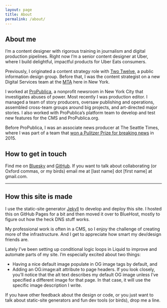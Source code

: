 ```yaml
---
layout: page
title: About
permalink: /about/
---
```


## About me

I’m a content designer with rigorous training in journalism and digital production pipelines. Right now I’m a senior content designer at Uber, where I build delightful, impactful products for Uber Eats consumers.

Previously, I originated a content strategy role with [Two Twelve](http://www.twotwelve.com/), a public information design group. Before that, I was the content strategist on a new Digital Services team at the [MTA](https://new.mta.info/) here in New York.

I worked at [ProPublica](https://www.propublica.org), a nonprofit newsroom in New York City that investigates abuses of power. Most recently I was production editor. I managed a team of story producers, oversaw publishing and operations, assembled cross-team groups around big projects, and art-directed major stories. I also worked with ProPublica’s platform team to develop and test new features for the CMS and ProPublica.org.

Before ProPublica, I was an associate news producer at The Seattle Times, where I was part of a team that [won a Pulitzer Prize for breaking news](https://www.pulitzer.org/winners/seattle-times-staff) in 2015.

## How to get in touch

Find me on [Bluesky](https://bsky.app/profile/hbirchtree.bsky.social) and [GitHub](https://github.com/hannah-birch). If you want to talk about collaborating (or Oxford commas, or my birds) email me at [last name] dot [first name] at gmail.com.

<hr />

## How this site is made

I use the static-site generator [Jekyll](https://jekyllrb.com/) to develop and deploy this site. I hosted this on GitHub Pages for a bit and then moved it over to BlueHost, mostly to figure out how the heck DNS stuff works.

My professional work is often in a CMS, so I enjoy the challenge of creating more of the infrastructure. And I get to appreciate how smart my dev/design friends are.

Lately I’ve been setting up conditional logic loops in Liquid to improve and automate parts of my site. I’m especially excited about two things:
- Having a nice default image populate in OG image tags by default, and
- Adding an OG:image:alt attribute to page headers. If you look closely, you’ll notice that the alt text describes my default OG image unless I’ve specified a different image for that page. In that case, it will use the specific image description I write.

If you have other feedback about the design or code, or you just want to talk about static-site generators and fun dev tools (or birds), drop me a line.
